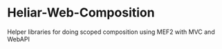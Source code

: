 Heliar-Web-Composition
======================

Helper libraries for doing scoped composition using MEF2 with MVC and WebAPI
